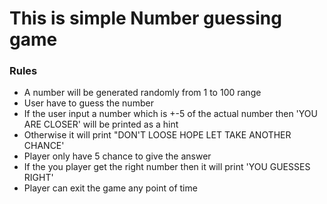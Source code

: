 # This is simple Number guessing game

### Rules
* A number will be generated randomly from 1 to 100 range
* User have to guess the number
* If the user input a number which is +-5 of the actual number then 'YOU ARE CLOSER' will be printed as a hint
* Otherwise it will print "DON'T LOOSE HOPE LET TAKE ANOTHER CHANCE'
* Player only have 5 chance to give the answer
* If the you player get the right number then it will print 'YOU GUESSES RIGHT'
* Player can exit the game any point of time